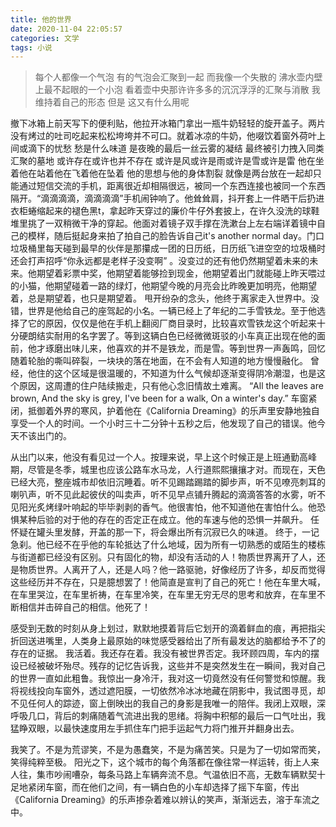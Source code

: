 ```yaml
---
title: 他的世界
date: 2020-11-04 22:05:57
categories: 文学
tags: 小说
---
```




> 每个人都像一个气泡 有的气泡会汇聚到一起 
> 而我像一个失散的 沸水壶内壁上最不起眼的一个小泡 看着壶中央那许许多多的沉沉浮浮的汇聚与消散
> 我维持着自己的形态 但是 这又有什么用呢

<!--more-->

撤下冰箱上前天写下的便利贴，他拉开冰箱门拿出一瓶牛奶轻轻的旋开盖子。两片没有烤过的吐司吃起来松松垮垮并不可口。就着冰凉的牛奶，他啜饮着窗外荷叶上间或滴下的忧愁 愁是什么味道 是夜晚的最后一丝云雾的凝结 最终被引力拽入同类汇聚的墓地 或许存在或许也并不存在 或许是风或许是雨或许是雪或许是雷 他在坐着他在站着他在飞着他在坠着 他的思想与他的身体割裂 就像是两台放在一起却只能通过短信交流的手机，距离很近却相隔很远，被同一个东西连接也被同一个东西隔开。“滴滴滴滴，滴滴滴滴”手机闹钟响了。他耸耸肩，抖开套上一件晒干后扔进衣柜蜷缩起来的褪色黑t，拿起昨天穿过的廉价牛仔外套披上，在许久没洗的球鞋堆里挑了一双稍微干净的穿起。他面对着镜子双手撑在洗漱台上左右端详着镜中自己的模样，随后挺起身来拍了拍自己的脸告诉自己it&apos;s another normal day。门口垃圾桶里每天碰到最早的伙伴是那攥成一团的日历纸，日历纸飞进空空的垃圾桶时还会打声招呼“你永远都是老样子没变啊” 。没变过的还有他仍然期望着未来的未来。他期望着彩票中奖，他期望着能够捡到现金，他期望着出门就能碰上昨天喂过的小猫，他期望碰着一路的绿灯，他期望今晚的月亮会比昨晚更加明亮，他期望着，总是期望着，也只是期望着。
甩开纷杂的念头，他终于离家走入世界中。没错，世界是他给自己的座驾起的小名。一辆已经上了年纪的二手雪铁龙。至于他选择了它的原因，仅仅是他在手机上翻阅厂商目录时，比较喜欢雪铁龙这个听起来十分硬朗结实耐用的名字罢了。等到这辆白色已经微微斑驳的小车真正出现在他的面前，他才琢磨出味儿来，他喜欢的并不是铁龙，而是雪。等到世界一声轰鸣，回忆随着轮胎的嘶叫碎裂，一块块的落在地面，在不会有人知道的地方慢慢融化。
曾经，他住的这个区域是很温暖的，不知道为什么气候却逐渐变得阴冷潮湿，也是这个原因，这周遭的住户陆续搬走，只有他心念旧情故土难离。
“All the leaves are brown, 
And the sky is grey, 
I&apos;ve been for a walk, 
On a winter&apos;s day.”
车窗紧闭，抵御着外界的寒风，护着他在《California Dreaming》的乐声里安静地独自享受一个人的时间。一个小时三十二分钟十五秒之后，他发现了自己的错误。他今天不该出门的。

从出门以来，他没有看见过一个人。按理来说，早上这个时候正是上班通勤高峰期，尽管是冬季，城里也应该公路车水马龙，人行道熙熙攘攘才对。而现在，天色已经大亮，整座城市却依旧沉睡着。听不见踢踏踢踏的脚步声，听不见嘹亮刺耳的喇叭声，听不见此起彼伏的叫卖声，听不见早点铺升腾起的滴滴答答的水雾，听不见阳光炙烤绿叶响起的毕毕剥剥的香气。他很害怕，他不知道他在害怕什么。他恐惧某种后验的对于他的存在的否定正在成立。他的车速与他的恐惧一并飙升。
任怀疑在罐头里发酵，开盖的那一下，将会爆出所有沉寂已久的味道。
终于，一记急刹。他已经不在乎他的车轮抵达了什么地域，因为所有一切熟悉的或陌生的楼栋与街道都已经没有区别。只有固化的物，却没有活动的人！物质世界离开了人，还是物质世界。人离开了人，还是人吗？他一路驱驰，好像经历了许多，却反而觉得这些经历并不存在，只是臆想罢了！他简直是宣判了自己的死亡！他在车里大喊，在车里哭泣，在车里祈祷，在车里冷笑，在车里无穷无尽的思考和放弃，在车里不断相信并击碎自己的相信。他死了！

感受到无数的时刻从身上划过，默默地摸着背后它划开的滴着鲜血的痕，再把指尖折回送进嘴里，人类身上最原始的味觉感受器给出了所有最发达的脑都给予不了的存在的证据。
我活着。我还存在着。我没有被世界否定。我环顾四周，车内的摆设已经被破坏殆尽。残存的记忆告诉我，这些并不是突然发生在一瞬间，我对自己的世界一直如此粗鲁。我惊出一身冷汗，我对这一切竟然没有任何警觉和惊醒。我将视线投向车窗外，透过遮阳膜，一切依然冷冰冰地藏在阴影中，我试图寻觅，却不见任何人的踪迹，窗上倒映出的我自己的身影是我唯一的陪伴。我闭上双眼，深呼吸几口，背后的刺痛随着气流进出我的思绪。将胸中积郁的最后一口气吐出，我猛睁双眼，以最快速度用左手抓住车门把手运起气力将门推开并翻身出去。

我笑了。不是为荒谬笑，不是为愚蠢笑，不是为痛苦笑。只是为了一切如常而笑，笑得纯粹至极。
阳光之下，这个城市的每个角落都在像往常一样运转，街上人来人往，集市吵闹嘈杂，每条马路上车辆奔流不息。气温依旧不高，无数车辆默契十足地紧闭车窗，而在他们之间，有一辆白色的小车却选择了摇下车窗，传出《California Dreaming》的乐声掺杂着难以辨认的笑声，渐渐远去，溶于车流之中。